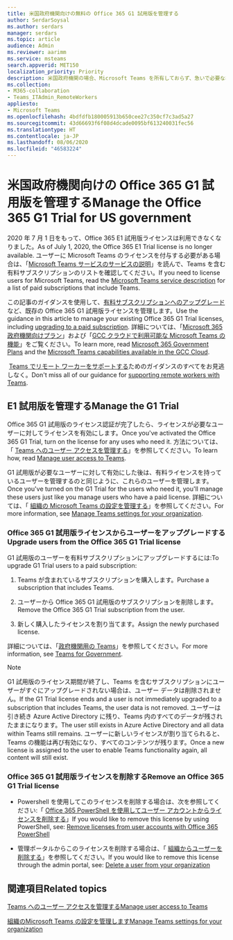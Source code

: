 ```yaml
---
title: 米国政府機関向けの無料の Office 365 G1 試用版を管理する
author: SerdarSoysal
ms.author: serdars
manager: serdars
ms.topic: article
audience: Admin
ms.reviewer: aarimm
ms.service: msteams
search.appverid: MET150
localization_priority: Priority
description: 米国政府機関の場合、Microsoft Teams を所有しておらず、急いで必要な場合は、COVID-19 (コロナウィルス) の発生により遠隔勤務または在宅勤務 (WFH) の必要に迫られているユーザー向けの Office 365 G1 試用版を展開してください。
ms.collection:
- M365-collaboration
- Teams_ITAdmin_RemoteWorkers
appliesto:
- Microsoft Teams
ms.openlocfilehash: 4bdfdfb180005913b650cee27c350cf7c3ad5a27
ms.sourcegitcommit: 43d66693f6f08d4dcade0095bf613240031fec56
ms.translationtype: HT
ms.contentlocale: ja-JP
ms.lasthandoff: 08/06/2020
ms.locfileid: "46583224"
---
```

<a name="manage-the-office-365-g1-trial-for-us-government"></a><span data-ttu-id="800f2-103">米国政府機関向けの Office 365 G1 試用版を管理する</span><span class="sxs-lookup"><span data-stu-id="800f2-103">Manage the Office 365 G1 Trial for US government</span></span> 
==============================

<span data-ttu-id="800f2-104">2020 年 7 月 1 日をもって、Office 365 E1 試用版ライセンスは利用できなくなりました。</span><span class="sxs-lookup"><span data-stu-id="800f2-104">As of July 1, 2020, the Office 365 E1 Trial license is no longer available.</span></span> <span data-ttu-id="800f2-105">ユーザーに Microsoft Teams のライセンスを付与する必要がある場合は、「[Microsoft Teams サービスのサービスの説明](https://docs.microsoft.com/office365/servicedescriptions/teams-service-description)」を読んで、Teams を含む有料サブスクリプションのリストを確認してください。</span><span class="sxs-lookup"><span data-stu-id="800f2-105">If you need to license users for Microsoft Teams, read the [Microsoft Teams service description](https://docs.microsoft.com/office365/servicedescriptions/teams-service-description) for a list of paid subscriptions that include Teams.</span></span> 

<span data-ttu-id="800f2-106">この記事のガイダンスを使用して、[有料サブスクリプションへのアップグレード](#upgrade-users-from-the-office-365-g1-trial-license)など、既存の Office 365 G1 試用版ライセンスを管理します。</span><span class="sxs-lookup"><span data-stu-id="800f2-106">Use the guidance in this article to manage your existing Office 365 G1 Trial licenses, including [upgrading to a paid subscription](#upgrade-users-from-the-office-365-g1-trial-license).</span></span> <span data-ttu-id="800f2-107">詳細については、「[Microsoft 365 政府機関向けプラン](https://www.microsoft.com/microsoft-365/government/compare-office-365-government-plans)」および「[GCC クラウドで利用可能な Microsoft Teams の機能](plan-for-government-gcc.md)」をご覧ください。</span><span class="sxs-lookup"><span data-stu-id="800f2-107">To learn more, read [Microsoft 365 Government Plans](https://www.microsoft.com/microsoft-365/government/compare-office-365-government-plans) and the [Microsoft Teams capabilities available in the GCC Cloud](plan-for-government-gcc.md).</span></span>

<span data-ttu-id="800f2-108"> [Teams でリモート ワーカーをサポートする](support-remote-work-with-teams.md)ためのガイダンスのすべてをお見逃しなく。</span><span class="sxs-lookup"><span data-stu-id="800f2-108">Don't miss all of our guidance for [supporting remote workers with Teams](support-remote-work-with-teams.md).</span></span>

## <a name="manage-the-g1-trial"></a><span data-ttu-id="800f2-109">E1 試用版を管理する</span><span class="sxs-lookup"><span data-stu-id="800f2-109">Manage the G1 Trial</span></span>

<span data-ttu-id="800f2-110">Office 365 G1 試用版のライセンス認証が完了したら、ライセンスが必要なユーザーに対してライセンスを有効にします。</span><span class="sxs-lookup"><span data-stu-id="800f2-110">Once you've activated the Office 365 G1 Trial, turn on the license for any uses who need it.</span></span> <span data-ttu-id="800f2-111">方法については、「 [Teams へのユーザー アクセスを管理する](user-access.md)」を参照してください。</span><span class="sxs-lookup"><span data-stu-id="800f2-111">To learn how, read [Manage user access to Teams](user-access.md).</span></span>

<span data-ttu-id="800f2-112">G1 試用版が必要なユーザーに対して有効にした後は、有料ライセンスを持っているユーザーを管理するのと同じように、これらのユーザーを管理します。</span><span class="sxs-lookup"><span data-stu-id="800f2-112">Once you've turned on the G1 Trial for the users who need it, you'll manage these users just like you manage users who have a paid license.</span></span> <span data-ttu-id="800f2-113">詳細については、「 [組織の Microsoft Teams の設定を管理する](enable-features-office-365.md)」を参照してください。</span><span class="sxs-lookup"><span data-stu-id="800f2-113">For more information, see [Manage Teams settings for your organization](enable-features-office-365.md).</span></span>

### <a name="upgrade-users-from-the-office-365-g1-trial-license"></a><span data-ttu-id="800f2-114">Office 365 G1 試用版ライセンスからユーザーをアップグレードする</span><span class="sxs-lookup"><span data-stu-id="800f2-114">Upgrade users from the Office 365 G1 Trial license</span></span>

<span data-ttu-id="800f2-115">G1 試用版のユーザーを有料サブスクリプションにアップグレードするには:</span><span class="sxs-lookup"><span data-stu-id="800f2-115">To upgrade G1 Trial users to a paid subscription:</span></span>

1.  <span data-ttu-id="800f2-116">Teams が含まれているサブスクリプションを購入します。</span><span class="sxs-lookup"><span data-stu-id="800f2-116">Purchase a subscription that includes Teams.</span></span>

2.  <span data-ttu-id="800f2-117">ユーザーから Office 365 G1 試用版のサブスクリプションを削除します。</span><span class="sxs-lookup"><span data-stu-id="800f2-117">Remove the Office 365 G1 Trial subscription from the user.</span></span>

3.  <span data-ttu-id="800f2-118">新しく購入したライセンスを割り当てます。</span><span class="sxs-lookup"><span data-stu-id="800f2-118">Assign the newly purchased license.</span></span>

<span data-ttu-id="800f2-119">詳細については、「[政府機関用の Teams](expand-teams-across-your-org/teams-for-government-landing-page.md)」を参照してください。</span><span class="sxs-lookup"><span data-stu-id="800f2-119">For more information, see [Teams for Government](expand-teams-across-your-org/teams-for-government-landing-page.md).</span></span>

> [!NOTE]
> <span data-ttu-id="800f2-120">G1 試用版のライセンス期間が終了し、Teams を含むサブスクリプションにユーザーがすぐにアップグレードされない場合は、ユーザー データは削除されません。</span><span class="sxs-lookup"><span data-stu-id="800f2-120">If the G1 Trial license ends and a user is not immediately upgraded to a subscription that includes Teams, the user data is not removed.</span></span> <span data-ttu-id="800f2-121">ユーザーは引き続き Azure Active Directory に残り、Teams 内のすべてのデータが残されたままになります。</span><span class="sxs-lookup"><span data-stu-id="800f2-121">The user still exists in Azure Active Directory and all data within Teams still remains.</span></span> <span data-ttu-id="800f2-122">ユーザーに新しいライセンスが割り当てられると、Teams の機能は再び有効になり、すべてのコンテンツが残ります。</span><span class="sxs-lookup"><span data-stu-id="800f2-122">Once a new license is assigned to the user to enable Teams functionality again, all content will still exist.</span></span>
> 
### <a name="remove-an-office-365-g1-trial-license"></a><span data-ttu-id="800f2-123">Office 365 G1 試用版ライセンスを削除する</span><span class="sxs-lookup"><span data-stu-id="800f2-123">Remove an Office 365 G1 Trial license</span></span>

  - <span data-ttu-id="800f2-124">Powershell を使用してこのライセンスを削除する場合は、次を参照してください:「 [Office 365 PowerShell を使用してユーザー アカウントからライセンスを削除する](https://docs.microsoft.com/office365/enterprise/powershell/remove-licenses-from-user-accounts-with-office-365-powershell)」</span><span class="sxs-lookup"><span data-stu-id="800f2-124">If you would like to remove this license by using PowerShell, see: [Remove licenses from user accounts with Office 365 PowerShell](https://docs.microsoft.com/office365/enterprise/powershell/remove-licenses-from-user-accounts-with-office-365-powershell)</span></span>

  - <span data-ttu-id="800f2-125">管理ポータルからこのライセンスを削除する場合は、「 [組織からユーザーを削除する](https://docs.microsoft.com/microsoft-365/admin/add-users/delete-a-user)」を参照してください。</span><span class="sxs-lookup"><span data-stu-id="800f2-125">If you would like to remove this license through the admin portal, see: [Delete a user from your organization](https://docs.microsoft.com/microsoft-365/admin/add-users/delete-a-user)</span></span>

## <a name="related-topics"></a><span data-ttu-id="800f2-126">関連項目</span><span class="sxs-lookup"><span data-stu-id="800f2-126">Related topics</span></span>

[<span data-ttu-id="800f2-127">Teams へのユーザー アクセスを管理する</span><span class="sxs-lookup"><span data-stu-id="800f2-127">Manage user access to Teams</span></span>](user-access.md)

[<span data-ttu-id="800f2-128">組織のMicrosoft Teams の設定を管理します</span><span class="sxs-lookup"><span data-stu-id="800f2-128">Manage Teams settings for your organization</span></span>](enable-features-office-365.md)
